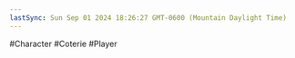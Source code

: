 ```yaml
---
lastSync: Sun Sep 01 2024 18:26:27 GMT-0600 (Mountain Daylight Time)
---
```



#Character  #Coterie #Player

